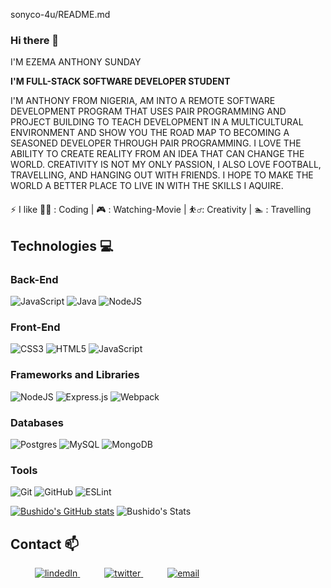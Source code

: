 sonyco-4u/README.md

### Hi there 👋

I'M EZEMA ANTHONY SUNDAY

**I'M FULL-STACK SOFTWARE DEVELOPER STUDENT**
 
I'M ANTHONY FROM NIGERIA, AM INTO A REMOTE SOFTWARE DEVELOPMENT PROGRAM THAT USES PAIR PROGRAMMING AND PROJECT BUILDING TO TEACH DEVELOPMENT IN A MULTICULTURAL ENVIRONMENT AND SHOW YOU THE ROAD MAP TO BECOMING A SEASONED DEVELOPER THROUGH PAIR PROGRAMMING. I LOVE THE ABILITY TO CREATE REALITY FROM AN IDEA THAT CAN CHANGE THE WORLD. CREATIVITY IS NOT MY ONLY PASSION, I ALSO LOVE FOOTBALL, TRAVELLING, AND HANGING OUT WITH FRIENDS. I HOPE TO MAKE THE WORLD A BETTER PLACE TO LIVE IN WITH THE SKILLS I AQUIRE.


⚡ I like 👨‍💻 : Coding | 🎮 : Watching-Movie | ⛹️‍♂️: Creativity | 🏊 : Travelling

## Technologies 💻

### Back-End
  ![JavaScript](https://img.shields.io/badge/javascript-%23323330.svg?style=for-the-badge&logo=javascript&logoColor=%23F7DF1E)
  ![Java](https://img.shields.io/badge/java-%23ED8B00.svg?style=for-the-badge&logo=java&logoColor=white)
  ![NodeJS](https://img.shields.io/badge/node.js-6DA55F?style=for-the-badge&logo=node.js&logoColor=white)
### Front-End
   ![CSS3](https://img.shields.io/badge/css3-%231572B6.svg?style=for-the-badge&logo=css3&logoColor=white)
   ![HTML5](https://img.shields.io/badge/html5-%23E34F26.svg?style=for-the-badge&logo=html5&logoColor=white)
   ![JavaScript](https://img.shields.io/badge/javascript-%23323330.svg?style=for-the-badge&logo=javascript&logoColor=%23F7DF1E)

### Frameworks and Libraries
   ![NodeJS](https://img.shields.io/badge/node.js-6DA55F?style=for-the-badge&logo=node.js&logoColor=white)
   ![Express.js](https://img.shields.io/badge/express.js-%23404d59.svg?style=for-the-badge&logo=express&logoColor=%2361DAFB)
   ![Webpack](https://img.shields.io/badge/webpack-%238DD6F9.svg?style=for-the-badge&logo=webpack&logoColor=black)

### Databases
   ![Postgres](https://img.shields.io/badge/postgres-%23316192.svg?style=for-the-badge&logo=postgresql&logoColor=white)
   ![MySQL](https://img.shields.io/badge/mysql-%2300f.svg?style=for-the-badge&logo=mysql&logoColor=white)
   ![MongoDB](https://img.shields.io/badge/MongoDB-%234ea94b.svg?style=for-the-badge&logo=mongodb&logoColor=white)

### Tools
   ![Git](https://img.shields.io/badge/git-%23F05033.svg?style=for-the-badge&logo=git&logoColor=white)
   ![GitHub](https://img.shields.io/badge/github-%23121011.svg?style=for-the-badge&logo=github&logoColor=white)
   ![ESLint](https://img.shields.io/badge/ESLint-4B3263?style=for-the-badge&logo=eslint&logoColor=white)


[![Bushido's GitHub stats](https://github-readme-stats.vercel.app/api?username=sonyco-4u)](https://github.com/Bushido-brown/github-readme-stats)
![Bushido's Stats](https://github-readme-stats.vercel.app/api/top-langs/?username=sonyco-4u&theme=blue-green)

## Contact 📫

<div>
  <div>
    &ensp;&ensp;&ensp;&ensp;&ensp; <a  href=https://www.linkedin.com/in/ezema-anthony-sunday-9180a3157/" target="_blank">
      <img src="https://img.shields.io/badge/Linked%20In-0A66C2.svg?style=for-the-badge&logo=linkedin&logoColor=white" alt="lindedIn"/>
    </a>
    &ensp;&ensp;&ensp;&ensp;&ensp; <a href="https://twitter.com/EZEMASUN" target="_blank">
     <img src="https://img.shields.io/badge/Twitter-1DA1F2.svg?style=for-the-badge&logo=twitter&logoColor=white" alt="twitter"/>
    </a>
    &ensp;&ensp;&ensp;&ensp;&ensp; <a href="mailto:ezemaanthonysunday@gmail.com?subject=Feedback%20From%20Github&body=Hello," target="_blank">
    <img src="https://img.shields.io/badge/Gmail-D14836?style=for-the-badge&logo=gmail&logoColor=white" alt="email"/>
  </a>
  </div>
</div>






